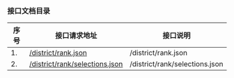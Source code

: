 ### 接口文档目录
|序号 |接口请求地址 |接口说明 |
| -------- | -------- |-------- | 
|1. |[/district/rank.json](../doc/district/rank.md)|/district/rank.json|
|2. |[/district/rank/selections.json](../doc/district/rank/selections.md)|/district/rank/selections.json|
